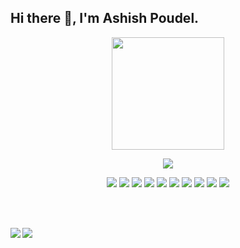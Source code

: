 ## Hi there 👋, I'm Ashish Poudel. 
<p align="center">
  <a href="https://ashishpoudel995.github.io" target="_new"><img width="180px" src="https://img.shields.io/badge/-Visit My Website-FF7139?style=flat-square&logo=Firefox%20Browser&logoColor=white"></a>
</p>
<p align="center">
  <img src="https://user-images.githubusercontent.com/53949374/123767082-f20dcb00-d8e6-11eb-8148-de298bc17299.png"><br>
  <p align="center">
    <img src="https://img.shields.io/badge/-JavaScript-F7DF1E?style=flat-square&logo=JavaScript&logoColor=white">
    <img src="https://img.shields.io/badge/-ReactJs-61DAFB?style=flat-square&logo=React&logoColor=white">
    <img src="https://img.shields.io/badge/-HTML5-E34F26?style=flat-square&logo=HTML5&logoColor=white">
    <img src="https://img.shields.io/badge/-CSS3-1572B6?style=flat-square&logo=CSS3&logoColor=white">
    <img src="https://img.shields.io/badge/-Bootstrap-7952B3?style=flat-square&logo=Bootstrap&logoColor=white">
    <img src="https://img.shields.io/badge/-php-777BB4?style=flat-square&logo=Php&logoColor=white">
    <img src="https://img.shields.io/badge/-MySQL-4479A1?style=flat-square&logo=MySQL&logoColor=white">
    <img src="https://img.shields.io/badge/-Semantic%20UI-35BDB2?style=flat-square&logo=Semantic%20UI%20React&logoColor=white">
    <img src="https://img.shields.io/badge/-React%20Router-CA4245?style=flat-square&logo=React%20Router&logoColor=white">
    <img src="https://img.shields.io/badge/-Java-EC4D37?style=flat-square&logo=java&logoColor=white">
  </p>
</p>
<br><br>
<p>
<img align="left" src="https://github-readme-stats.vercel.app/api?username=ashishpoudel995&show_icons=true&theme=radical&count_private=true">
<img src="https://github-readme-stats.vercel.app/api/top-langs/?username=ashishpoudel995&langs_count=8&theme=radical&layout=compact">
</p>
